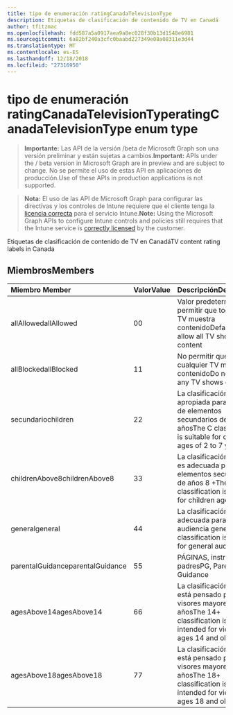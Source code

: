 ```yaml
---
title: tipo de enumeración ratingCanadaTelevisionType
description: Etiquetas de clasificación de contenido de TV en Canadá
author: tfitzmac
ms.openlocfilehash: fdd587a5a0917aea9a8ec028f30b13d1548e6981
ms.sourcegitcommit: 6a82bf240a3cfc0baabd227349e08a08311e3d44
ms.translationtype: MT
ms.contentlocale: es-ES
ms.lasthandoff: 12/18/2018
ms.locfileid: "27316950"
---
```

# <a name="ratingcanadatelevisiontype-enum-type"></a><span data-ttu-id="1ff35-103">tipo de enumeración ratingCanadaTelevisionType</span><span class="sxs-lookup"><span data-stu-id="1ff35-103">ratingCanadaTelevisionType enum type</span></span>

> <span data-ttu-id="1ff35-104">**Importante:** Las API de la versión /beta de Microsoft Graph son una versión preliminar y están sujetas a cambios.</span><span class="sxs-lookup"><span data-stu-id="1ff35-104">**Important:** APIs under the / beta version in Microsoft Graph are in preview and are subject to change.</span></span> <span data-ttu-id="1ff35-105">No se permite el uso de estas API en aplicaciones de producción.</span><span class="sxs-lookup"><span data-stu-id="1ff35-105">Use of these APIs in production applications is not supported.</span></span>

> <span data-ttu-id="1ff35-106">**Nota:** El uso de las API de Microsoft Graph para configurar las directivas y los controles de Intune requiere que el cliente tenga la [licencia correcta](https://go.microsoft.com/fwlink/?linkid=839381) para el servicio Intune.</span><span class="sxs-lookup"><span data-stu-id="1ff35-106">**Note:** Using the Microsoft Graph APIs to configure Intune controls and policies still requires that the Intune service is [correctly licensed](https://go.microsoft.com/fwlink/?linkid=839381) by the customer.</span></span>

<span data-ttu-id="1ff35-107">Etiquetas de clasificación de contenido de TV en Canadá</span><span class="sxs-lookup"><span data-stu-id="1ff35-107">TV content rating labels in Canada</span></span>
## <a name="members"></a><span data-ttu-id="1ff35-108">Miembros</span><span class="sxs-lookup"><span data-stu-id="1ff35-108">Members</span></span>
|<span data-ttu-id="1ff35-109">Miembro	</span><span class="sxs-lookup"><span data-stu-id="1ff35-109">Member</span></span>|<span data-ttu-id="1ff35-110">Valor</span><span class="sxs-lookup"><span data-stu-id="1ff35-110">Value</span></span>|<span data-ttu-id="1ff35-111">Descripción</span><span class="sxs-lookup"><span data-stu-id="1ff35-111">Description</span></span>|
|:---|:---|:---|
|<span data-ttu-id="1ff35-112">allAllowed</span><span class="sxs-lookup"><span data-stu-id="1ff35-112">allAllowed</span></span>|<span data-ttu-id="1ff35-113">0</span><span class="sxs-lookup"><span data-stu-id="1ff35-113">0</span></span>|<span data-ttu-id="1ff35-114">Valor predeterminado, permitir que todos los TV muestra contenido</span><span class="sxs-lookup"><span data-stu-id="1ff35-114">Default value, allow all TV shows content</span></span>|
|<span data-ttu-id="1ff35-115">allBlocked</span><span class="sxs-lookup"><span data-stu-id="1ff35-115">allBlocked</span></span>|<span data-ttu-id="1ff35-116">1</span><span class="sxs-lookup"><span data-stu-id="1ff35-116">1</span></span>|<span data-ttu-id="1ff35-117">No permitir que cualquier TV muestra contenido</span><span class="sxs-lookup"><span data-stu-id="1ff35-117">Do not allow any TV shows content</span></span>|
|<span data-ttu-id="1ff35-118">secundario</span><span class="sxs-lookup"><span data-stu-id="1ff35-118">children</span></span>|<span data-ttu-id="1ff35-119">2</span><span class="sxs-lookup"><span data-stu-id="1ff35-119">2</span></span>|<span data-ttu-id="1ff35-120">La clasificación de C es apropiada para mayores de elementos secundarios de 2 a 7 años</span><span class="sxs-lookup"><span data-stu-id="1ff35-120">The C classification is suitable for children ages of 2 to 7 years</span></span>|
|<span data-ttu-id="1ff35-121">childrenAbove8</span><span class="sxs-lookup"><span data-stu-id="1ff35-121">childrenAbove8</span></span>|<span data-ttu-id="1ff35-122">3</span><span class="sxs-lookup"><span data-stu-id="1ff35-122">3</span></span>|<span data-ttu-id="1ff35-123">La clasificación de C8 es adecuada para elementos secundarios de años 8 +</span><span class="sxs-lookup"><span data-stu-id="1ff35-123">The C8 classification is suitable for children ages 8+</span></span>|
|<span data-ttu-id="1ff35-124">general</span><span class="sxs-lookup"><span data-stu-id="1ff35-124">general</span></span>|<span data-ttu-id="1ff35-125">4</span><span class="sxs-lookup"><span data-stu-id="1ff35-125">4</span></span>|<span data-ttu-id="1ff35-126">La clasificación G es adecuada para una audiencia general</span><span class="sxs-lookup"><span data-stu-id="1ff35-126">The G classification is suitable for general audience</span></span>|
|<span data-ttu-id="1ff35-127">parentalGuidance</span><span class="sxs-lookup"><span data-stu-id="1ff35-127">parentalGuidance</span></span>|<span data-ttu-id="1ff35-128">5</span><span class="sxs-lookup"><span data-stu-id="1ff35-128">5</span></span>|<span data-ttu-id="1ff35-129">PÁGINAS, instrucciones padres</span><span class="sxs-lookup"><span data-stu-id="1ff35-129">PG, Parental Guidance</span></span>|
|<span data-ttu-id="1ff35-130">agesAbove14</span><span class="sxs-lookup"><span data-stu-id="1ff35-130">agesAbove14</span></span>|<span data-ttu-id="1ff35-131">6</span><span class="sxs-lookup"><span data-stu-id="1ff35-131">6</span></span>|<span data-ttu-id="1ff35-132">La clasificación de 14 + está pensado para los visores mayores de 14 años</span><span class="sxs-lookup"><span data-stu-id="1ff35-132">The 14+ classification is intended for viewers ages 14 and older</span></span>|
|<span data-ttu-id="1ff35-133">agesAbove18</span><span class="sxs-lookup"><span data-stu-id="1ff35-133">agesAbove18</span></span>|<span data-ttu-id="1ff35-134">7</span><span class="sxs-lookup"><span data-stu-id="1ff35-134">7</span></span>|<span data-ttu-id="1ff35-135">La clasificación de 18 + está pensado para los visores mayores de 18 años</span><span class="sxs-lookup"><span data-stu-id="1ff35-135">The 18+ classification is intended for viewers ages 18 and older</span></span>|





